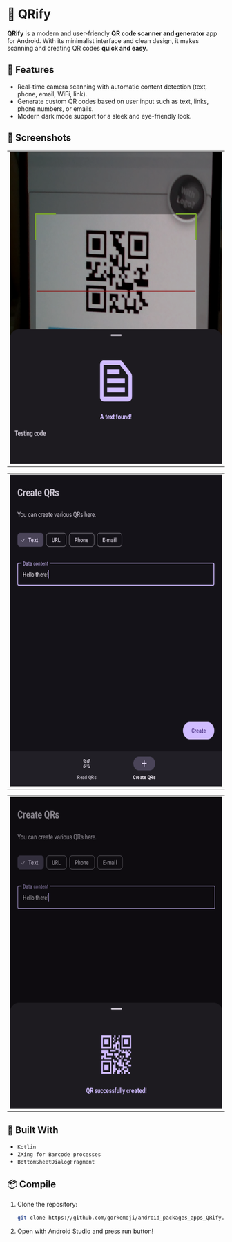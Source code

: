 # 📱 QRify

**QRify** is a modern and user-friendly **QR code scanner and generator** app for Android. With its minimalist interface and clean design, it makes scanning and creating QR codes **quick and easy**.

## 🚀 Features
- Real-time camera scanning with automatic content detection (text, phone, email, WiFi, link).
- Generate custom QR codes based on user input such as text, links, phone numbers, or emails.
- Modern dark mode support for a sleek and eye-friendly look.

## 📸 Screenshots

<table>
  <tr>
    <td> <img src="./screenshots/qr_scan.png" height="720px" width="620px" /></td>
   </tr> 
</table>

<table>
  <tr>
    <td> <img src="./screenshots/qr_generate.png" height="720px" width="620px" /></td>
   </tr> 
</table>

<table>
  <tr>
    <td> <img src="./screenshots/output_qr.png" height="720px" width="620px" /></td>
   </tr> 
</table>

## 🧠 Built With

- `Kotlin`  
- `ZXing for Barcode processes`   
- `BottomSheetDialogFragment`

## 📦 Compile

1. Clone the repository:
   ```bash
   git clone https://github.com/gorkemoji/android_packages_apps_QRify.git

2. Open with Android Studio and press run button!
